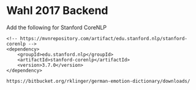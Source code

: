 # Wahl 2017 Backend

Add the following for Stanford CoreNLP


```
<!-- https://mvnrepository.com/artifact/edu.stanford.nlp/stanford-corenlp -->
<dependency>
    <groupId>edu.stanford.nlp</groupId>
    <artifactId>stanford-corenlp</artifactId>
    <version>3.7.0</version>
</dependency>
```

```
https://bitbucket.org/rklinger/german-emotion-dictionary/downloads/
```